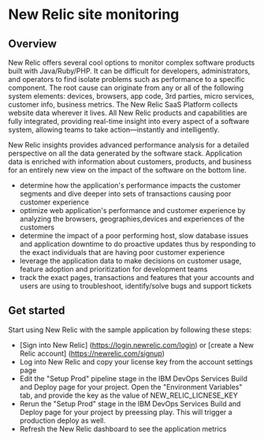 # New Relic site monitoring

## Overview
New Relic offers several cool options to monitor complex software products built with Java/Ruby/PHP.
It can be difficult for developers, administrators, and operators to find isolate problems such as performance
to a specific component. The root cause can originate from any or all of the following system elements:
devices, browsers, app code, 3rd parties, micro services, customer info, business metrics.
The New Relic SaaS Platform collects website data wherever it lives.
All New Relic products and capabilities are fully integrated, providing real-time
insight into every aspect of a software system, allowing teams to take action—instantly and intelligently.

New Relic insights provides advanced performance analysis for a detailed perspective on all the data generated by the software stack.
Application data is enriched with information about customers, products, and business for an entirely
new view on the impact of the software on the bottom line.
- determine how the application's performance impacts the customer segments and dive deeper into sets of transactions causing poor customer experience
- optimize web application's performance and customer experience by analyzing the browsers, geographies,devices and experiences of the customers
- determine the impact of a poor performing host, slow database issues and application downtime to do proactive updates thus by responding to the exact individuals that are having poor customer experience
- leverage the application data to make decisions on customer usage, feature adoption and prioritization for development teams
- track the exact pages, transactions and features that your accounts and users are using to troubleshoot, identify/solve bugs and support tickets

## Get started

Start using New Relic with the sample application by following these steps:
- [Sign into New Relic] (https://login.newrelic.com/login) or [create a New Relic account] (https://newrelic.com/signup)
- Log into New Relic and copy your license key from the account settings page
- Edit the "Setup Prod" pipeline stage in the IBM DevOps Services Build and Deploy page for your project. Open the "Environment Variables" tab, and provide the key as the value of NEW_RELIC_LICNESE_KEY
- Rerun the "Setup Prod" stage in the IBM DevOps Services Build and Deploy page for your project by preessing play.  This will trigger a production deploy as well.
- Refresh the New Relic dashboard to see the application metrics

